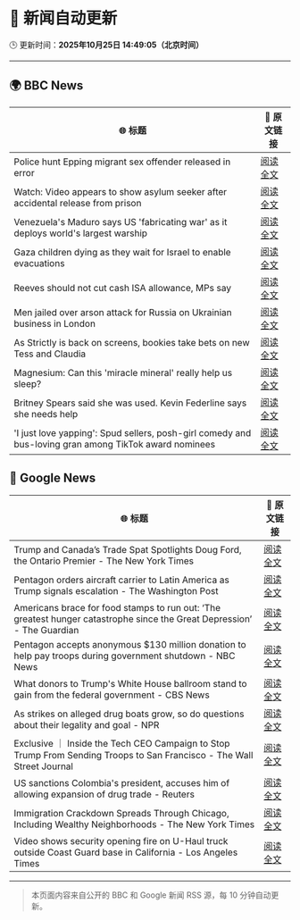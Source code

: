 # 🧠 新闻自动更新

🕒 更新时间：**2025年10月25日 14:49:05（北京时间）**

---

## 🌍 BBC News

| 🌐 标题 | 🔗 原文链接 |
|--------|-------------|
| Police hunt Epping migrant sex offender released in error | [阅读全文](https://www.bbc.com/news/articles/cdx4k2d5yxlo?at_medium=RSS&at_campaign=rss) |
| Watch: Video appears to show asylum seeker after accidental release from prison | [阅读全文](https://www.bbc.com/news/videos/c0mxrnyj879o?at_medium=RSS&at_campaign=rss) |
| Venezuela's Maduro says US 'fabricating war' as it deploys world's largest warship | [阅读全文](https://www.bbc.com/news/articles/c891gzx7xn4o?at_medium=RSS&at_campaign=rss) |
| Gaza children dying as they wait for Israel to enable evacuations | [阅读全文](https://www.bbc.com/news/articles/cze61zg7zzpo?at_medium=RSS&at_campaign=rss) |
| Reeves should not cut cash ISA allowance, MPs say | [阅读全文](https://www.bbc.com/news/articles/c5yp57peqw8o?at_medium=RSS&at_campaign=rss) |
| Men jailed over arson attack for Russia on Ukrainian business in London | [阅读全文](https://www.bbc.com/news/articles/c04g5x1wq5vo?at_medium=RSS&at_campaign=rss) |
| As Strictly is back on screens, bookies take bets on new Tess and Claudia | [阅读全文](https://www.bbc.com/news/articles/ckgk84nzxgko?at_medium=RSS&at_campaign=rss) |
| Magnesium: Can this 'miracle mineral' really help us sleep? | [阅读全文](https://www.bbc.com/news/articles/czxn1qxrr32o?at_medium=RSS&at_campaign=rss) |
| Britney Spears said she was used. Kevin Federline says she needs help | [阅读全文](https://www.bbc.com/news/articles/c620z3gkrnvo?at_medium=RSS&at_campaign=rss) |
| 'I just love yapping': Spud sellers, posh-girl comedy and bus-loving gran among  TikTok award nominees | [阅读全文](https://www.bbc.com/news/articles/c986e2r5mdzo?at_medium=RSS&at_campaign=rss) |

## 📰 Google News

| 🌐 标题 | 🔗 原文链接 |
|--------|-------------|
| Trump and Canada’s Trade Spat Spotlights Doug Ford, the Ontario Premier - The New York Times | [阅读全文](https://news.google.com/rss/articles/CBMihAFBVV95cUxPbGtSWWt4VGRwSlBlNU4ybmdhSFFOX3RvQUZQd3FKdzI3ajBHbG55WnBhWWxKdVF5SGlweTNRcjIwa0tsNTRjUmw5QS1JazQ2SU5lYU5Pa3dMTTE1Zkxnb1BtY3RGTjA5bjk5amNHd0hRMFhJb3VmOU5iWnlJUnJqbElDcmY?oc=5) |
| Pentagon orders aircraft carrier to Latin America as Trump signals escalation - The Washington Post | [阅读全文](https://news.google.com/rss/articles/CBMiqwFBVV95cUxNZkNtUGhEamFEMXdvRDRyY3Bici1DTkR5NEdDak5YZ1FyRnRfcTNDYXp4bzRnM243M05ULTJFY0w4NVFWaTdXbE9iVGtFTFF0a1ZDWV9SYlhYbkoyWURrUzdJQmZGUEQxNlNMZHBZa3BIRGJYT2xyLUs2dlRyMVlUX3pEUmNtamJNZFhBQUlNM25GaGJjalItRi1OblpScG15X05HS0pDZGIwS1U?oc=5) |
| Americans brace for food stamps to run out: ‘The greatest hunger catastrophe since the Great Depression’ - The Guardian | [阅读全文](https://news.google.com/rss/articles/CBMijAFBVV95cUxQM21XcE9xVW84MUE2SnBvWGY1LXU4bmJ4LUp4eWowTno3VG05MnZuTHRHcFpoTEdDWU9oRlpVVF9iN19CS2ZJY3RSekxBQVlZYkdBb3hhX2dsdGlYZ3VfN1lZeDBIM0ItOWFqeUZrV3Y2cTRyUnNYSm11TUhDYVozYUZsQmhnUXRWTnJCcw?oc=5) |
| Pentagon accepts anonymous $130 million donation to help pay troops during government shutdown - NBC News | [阅读全文](https://news.google.com/rss/articles/CBMivgFBVV95cUxPVWtqeDN6eF9xclY4cDRCczlHN3o3Yk5GQTB1ZGtPaF9MNE1vMEhqWk5qb01mdmprWTJUYS1neVRlN0tZSTBUaTBGdHFtTW9oNkxqcWxsR3R5dEFtRnNvVjF6YndnWXVwOXh2VXBPai0xQmdfUVdRV1BtQkFDRDBKeGZ4SmdhOGVXNXhrc0FwVzItWkgxUTBTZWptb05kQTdWd2FPLTM2VTB2MUdCVUhVNk5hRmNWTjRsaGt2cEJR0gFWQVVfeXFMTllnWlJkMVJUUDVMLVQxbGNjWmhEUDBhUE1wNDdGYmZoWmZGbjM4V2RnMkp5bm1VMkV0dEhrU1dGNGNpMTNQS09Cc0VIX21MT2thd21UWGc?oc=5) |
| What donors to Trump's White House ballroom stand to gain from the federal government - CBS News | [阅读全文](https://news.google.com/rss/articles/CBMigwFBVV95cUxQejY3YXZNTk02M2o3X3UwTFpteW1KU3RLamRYVW5HSnFwWGV0M0tNS0xtSmpiZFVaZ1JEaVZFTWVwMS1tRDBxVEdNaUJIcWhBbVdwUks4MlR3bGV2QnUwX0RSSnZXcXNjYnM2UUZ4LUl3cjBjU2JaTjhmbjFYUElTX2NRa9IBiAFBVV95cUxPeFpmQ0FTdU5HTndiRTNTVC1kS1EtaGJsZkFBeDBwMUxRR0xvY2R5clRJQlh3QU1kVnZhc3hxRTBQVTg3MG9GTzR5VnlvT004YVN3dnlQcnowMS13NTlMWXRFRWhzdWhfVjYzc2hsVUFpUVppOTVqUVhTMjBhc1Zrc3VHT0tXTzdM?oc=5) |
| As strikes on alleged drug boats grow, so do questions about their legality and goal - NPR | [阅读全文](https://news.google.com/rss/articles/CBMihAFBVV95cUxOM0pGaHZaWm9wYTNlQUpCUW5wNkJFWUExZVhsemtMSmRleGNNcm85eGVWckMtNnNjZkZ2VDk3d3lqZUZrLXdHT3kxcmhkUzNIMzVoYkxfdi1WRkZ1WmRWUU1abVN2WHdVWTZLN1Awek5Tb0pRMnFQTS1TY0k2UTRBRjA0OFg?oc=5) |
| Exclusive ｜ Inside the Tech CEO Campaign to Stop Trump From Sending Troops to San Francisco - The Wall Street Journal | [阅读全文](https://news.google.com/rss/articles/CBMigAFBVV95cUxNamJUOElnNFJuS1BpM2pRTHJMcFdXVFpUNGVQRk5zYTRKNXFzYUpMVXVaRnk4ajBTU1I0T2g1ajhleTFqa2ZlbXZiNmNHS3BuVGtGWXJ5Q2FJSFprNF9xckY4eWZ1cGVwTnd0Q0dnZ3dpVVduMDVtZ1lPS2Vuem9oSw?oc=5) |
| US sanctions Colombia's president, accuses him of allowing expansion of drug trade - Reuters | [阅读全文](https://news.google.com/rss/articles/CBMirwFBVV95cUxOM0hSRWdhcTZXY3ZSb0dsQ2dIQjQwVjNuVTVZZFJwRV94aXEwNUxBWk40aWJ2eHBLdmhnS2Z3YzhiR1JRNEVBNlE2Mi1McFJ4N3JTUWNaQmJxZ1RIZE9vakVTMS1nSUwwSDNOSnlGQUJqVEozRldJR3Q2cHVacG1vbzdWNHBCaHFZTVM2SFZxd3pORTBQd083TVRjLWNsbUlhZURNemZBU0huRUFxTUs0?oc=5) |
| Immigration Crackdown Spreads Through Chicago, Including Wealthy Neighborhoods - The New York Times | [阅读全文](https://news.google.com/rss/articles/CBMikAFBVV95cUxNV21SVkFGOTFKaUd5Wl9laTBtR1VHQWFpREpFclFXanNjSXF1VlU0X2s3RzBKX1FFcnBVa2k3VktBeDltbGRyT1prbkxQTUlwNDJpM3FTRHdrcGU2MnVKalJIZVNHQVpGN3lQUjRNbjNfOWZnN1g0bUFPU09KQWZyUjUtWldlTjU1aTVWS2h2Sno?oc=5) |
| Video shows security opening fire on U-Haul truck outside Coast Guard base in California - Los Angeles Times | [阅读全文](https://news.google.com/rss/articles/CBMijwFBVV95cUxNSk1EZzF5bzFOZUtsWDNQQV9weTJtRHhsc2ZETWJRd1NWbnllQTdKVnVIQzVSMk9KNDRhdzdIOC0zMDBGeVl3dFR0akpJdXZRYkpLbzhEaGFsXzlleW5zUXlhZUtCZzVHV09Ha3B3SDRHdlJaeXA1Z0kxeFNlamFocDh2blQzcVg0U1JhME5aRQ?oc=5) |

---
> 本页面内容来自公开的 BBC 和 Google 新闻 RSS 源，每 10 分钟自动更新。